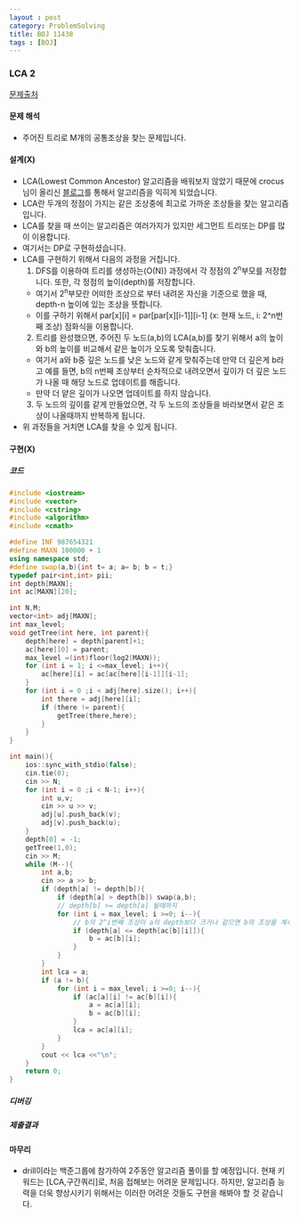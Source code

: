 ```yaml
---
layout : post
category: ProblemSolving
title: BOJ 11438
tags : [BOJ]
---
```

### LCA 2

[문제출처](https://www.acmicpc.net/problem/11438)

#### 문제 해석

- 주어진 트리로 M개의 공통조상을 찾는 문제입니다.

#### 설계(X)

- LCA(Lowest Common Ancestor) 알고리즘을 배워보지 않았기 때문에 crocus님이 올리신 [블로그](https://www.crocus.co.kr/660)를 통해서 알고리즘을 익히게 되었습니다.
- LCA란 두개의 정점이 가지는 같은 조상중에 최고로 가까운 조상들을 찾는 알고리즘입니다.
- LCA를 찾을 때 쓰이는 알고리즘은 여러가지가 있지만 세그먼트 트리또는 DP를 많이 이용합니다.
- 여기서는 DP로 구현하셨습니다.
- LCA를 구현하기 위해서 다음의 과정을 거칩니다.
  1. DFS를 이용하여 트리를 생성하는(O(N)) 과정에서 각 정점의 2<sup>n</sup>부모를 저장합니다. 또한, 각 정점의 높이(depth)를 저장합니다.
  - 여기서 2<sup>n</sup>부모란 어떠한 조상으로 부터 내려온 자신을 기준으로 했을 때, depth-n 높이에 있는 조상을 뜻합니다.
  - 이를 구하기 위해서 par[x][i] = par[par[x][i-1]][i-1] (x: 현재 노드, i: 2^n번째 조상) 점화식을 이용합니다.
  2. 트리를 완성했으면, 주어진 두 노드(a,b)의 LCA(a,b)를 찾기 위해서 a의 높이와 b의 높이를 비교해서 같은 높이가 오도록 맞춰줍니다.
  - 여기서 a와 b중 깊은 노드를 낮은 노드와 같게 맞춰주는데 만약 더 깊은게 b라고 예를 들면, b의 n번째 조상부터 순차적으로 내려오면서 깊이가 더 깊은 노드가 나올 때 해당 노드로 업데이트를 해줍니다.
  - 만약 더 얕은 깊이가 나오면 업데이트를 하지 않습니다.
  3. 두 노드의 깊이를 같게 만들었으면, 각 두 노드의 조상들을 바라보면서 같은 조상이 나올때까지 반복하게 됩니다.
- 위 과정들을 거치면 LCA를 찾을 수 있게 됩니다.

#### 구현(X)

##### 코드

```cpp
#include <iostream>
#include <vector>
#include <cstring>
#include <algorithm>
#include <cmath>

#define INF 987654321
#define MAXN 100000 + 1
using namespace std;
#define swap(a,b){int t= a; a= b; b = t;}
typedef pair<int,int> pii;
int depth[MAXN];
int ac[MAXN][20];

int N,M;
vector<int> adj[MAXN];
int max_level;
void getTree(int here, int parent){
    depth[here] = depth[parent]+1;
    ac[here][0] = parent;
    max_level =(int)floor(log2(MAXN));
    for (int i = 1; i <=max_level; i++){
        ac[here][i] = ac[ac[here][i-1]][i-1];
    }
    for (int i = 0 ;i < adj[here].size(); i++){
        int there = adj[here][i];
        if (there != parent){
            getTree(there,here);
        }
    }
}

int main(){
    ios::sync_with_stdio(false);
    cin.tie(0);
    cin >> N;
    for (int i = 0 ;i < N-1; i++){
        int u,v;
        cin >> u >> v;
        adj[u].push_back(v);
        adj[v].push_back(u);
    }
    depth[0] = -1;
    getTree(1,0);
    cin >> M;
    while (M--){
        int a,b;
        cin >> a >> b;
        if (depth[a] != depth[b]){
            if (depth[a] > depth[b]) swap(a,b);
            // depth[b] >= depth[a] 될때까지
            for (int i = max_level; i >=0; i--){
                // b의 2^i번째 조상이 a의 depth보다 크거나 같으면 b의 조상을 계속 타고 올라간다.
                if (depth[a] <= depth[ac[b][i]]){
                    b = ac[b][i];
                }
            }
        }
        int lca = a;
        if (a != b){
            for (int i = max_level; i >=0; i--){
                if (ac[a][i] != ac[b][i]){
                    a = ac[a][i];
                    b = ac[b][i];
                }
                lca = ac[a][i];
            }
        }
        cout << lca <<"\n";
    }
    return 0;
}
```

##### 디버깅

##### 제출결과

#### 마무리

- drill이라는 백준그룹에 참가하여 2주동안 알고리즘 풀이를 할 예정입니다. 현재 키워드는 [LCA,구간쿼리]로, 처음 접해보는 어려운 문제입니다. 하지만, 알고리즘 능력을 더욱 향상시키기 위해서는 이러한 어려운 것들도 구현을 해봐야 할 것 같습니다.